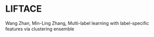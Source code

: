 # LIFTACE
Wang Zhan, Min-Ling Zhang, Multi-label learning with label-speciﬁc features via clustering ensemble

